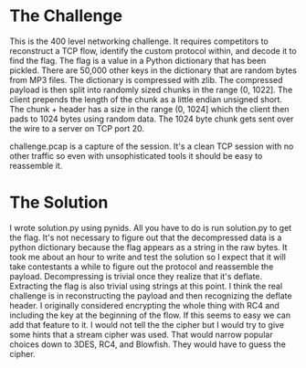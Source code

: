 The Challenge
=============

This is the 400 level networking challenge.  It requires competitors
to reconstruct a TCP flow, identify the custom protocol within, and
decode it to find the flag.  The flag is a value in a Python
dictionary that has been pickled.  There are 50,000 other keys in the
dictionary that are random bytes from MP3 files.  The dictionary is
compressed with zlib.  The compressed payload is then split into
randomly sized chunks in the range (0, 1022].  The client prepends the
length of the chunk as a little endian unsigned short.  The chunk +
header has a size in the range (0, 1024] which the client then pads to
1024 bytes using random data.  The 1024 byte chunk gets sent over the
wire to a server on TCP port 20.

challenge.pcap is a capture of the session.  It's a clean TCP session
with no other traffic so even with unsophisticated tools it should be
easy to reassemble it.

The Solution
============ 

I wrote solution.py using pynids.  All you have to do is run
solution.py to get the flag.  It's not necessary to figure out that
the decompressed data is a python dictionary because the flag appears
as a string in the raw bytes.  It took me about an hour to write and
test the solution so I expect that it will take contestants a while to
figure out the protocol and reassemble the payload.  Decompressing is
trivial once they realize that it's deflate.  Extracting the flag is
also trivial using strings at this point.  I think the real challenge
is in reconstructing the payload and then recognizing the deflate
header.  I originally considered encrypting the whole thing with RC4
and including the key at the beginning of the flow.  If this seems to
easy we can add that feature to it.  I would not tell the the cipher
but I would try to give some hints that a stream cipher was used.
That would narrow popular choices down to 3DES, RC4, and Blowfish.
They would have to guess the cipher.

